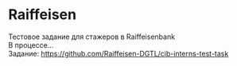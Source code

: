 # Raiffeisen
Тестовое задание для стажеров в Raiffeisenbank   
В процессе...   
Задание: https://github.com/Raiffeisen-DGTL/cib-interns-test-task
